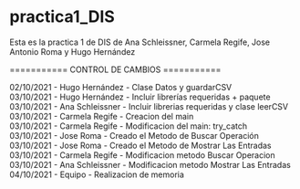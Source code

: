 # practica1_DIS
Esta es la practica 1 de DIS de Ana Schleissner, Carmela Regife, Jose Antonio Roma y Hugo Hernández

=========== CONTROL DE CAMBIOS ===========

02/10/2021 - Hugo Hernández  - Clase Datos y guardarCSV  
03/10/2021 - Hugo Hernández  - Incluir librerías requeridas + paquete  
03/10/2021 - Ana Schleissner - Incluir librerias requeridas y clase leerCSV  
03/10/2021 - Carmela Regife  - Creacion del main  
03/10/2021 - Carmela Regife  - Modificacion del main: try_catch     
03/10/2021 - Jose Roma       - Creado el Metodo de Buscar Operación  
03/10/2021 - Jose Roma       - Creado el Metodo de Mostrar Las Entradas  
03/10/2021 - Carmela Regife  - Modificacion metodo Buscar Operacion  
03/10/2021 - Ana Schleissner - Modificacion metodo Mostrar Las Entradas
04/10/2021 - Equipo	     - Realizacion de memoria

